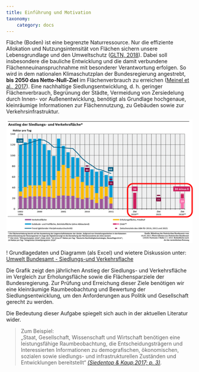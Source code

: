 ```yaml
---
title: Einführung und Motivation
taxonomy:
    category: docs
---
```


Fläche (Boden) ist eine begrenzte Naturressource. Nur die effiziente Allokation und Nutzungsintensität von Flächen sichern unsere Lebensgrundlage und den Umweltschutz ([GLTN, 2018](https://gltn.net/home/land-management-and-planning/#land-use-planning)). Dabei soll insbesondere die bauliche Entwicklung und die damit verbundene Flächenneuinanspruchnahme mit besonderer Verantwortung erfolgen. So wird in dem nationalen Klimaschutzplan der Bundesregierung angestrebt, **bis 2050 das Netto-Null-Ziel** im Flächenverbrauch zu erreichen ([Meinel et al., 2017](http://nbn-resolving.de/urn:nbn:de:bsz:14-qucosa2-172489)). Eine nachhaltige Siedlungsentwicklung, d. h. geringer Flächenverbrauch, Begrünung der Städte, Vermeidung von Zersiedelung durch Innen- vor Außenentwicklung, benötigt als Grundlage hochgenaue, kleinräumige Informationen zur Flächennutzung, zu Gebäuden sowie zur Verkehrsinfrastruktur.

[![abb_uba_30zeil](abb_uba_30zeil.png)](https://www.umweltbundesamt.de/daten/flaeche-boden-land-oekosysteme/flaeche/siedlungs-verkehrsflaeche#textpart-1)

! Grundlagedaten und Diagramm (als Excel) und wietere Diskussion unter: [Umwelt Bundesamt - Siedlungs-und Verkehrsflache](https://www.umweltbundesamt.de/daten/flaeche-boden-land-oekosysteme/flaeche/siedlungs-verkehrsflaeche#textpart-1)



Die Grafik zeigt den jährlichen Anstieg der Siedlungs- und Verkehrsfläche im Vergleich zur Erholungsfläche sowie die Flächensparziele  der Bundesregierung. Zur Prüfung und Erreichung dieser Ziele benötigen wir eine kleinräumige Raumbeobachtung und Bewertung der Siedlungsentwicklung, um den Anforderungen aus Politik und Gesellschaft gerecht zu werden.

Die Bedeutung dieser Aufgabe spiegelt sich auch in der aktuellen Literatur wider.

> Zum Beispiel: <br>
„Staat, Gesellschaft, Wissenschaft und Wirtschaft benötigen eine leistungsfähige Raumbeobachtung, die Entscheidungsträgern und Interessierten Informationen zu demografischen, ökonomischen, sozialen sowie siedlungs- und infrastrukturellen Zuständen und Entwicklungen bereitstellt“ <cite> [(Siedentop & Kaup,2017; p. 3)](http://nbn-resolving.de/urn:nbn:de:bsz:14-qucosa2-211777).</cite>
